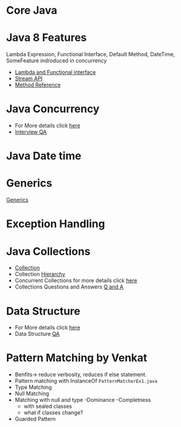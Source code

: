 
# Core Java
# Java 8 Features
<p> Lambda Expression, Functional Interface, Default Method, DateTime, SomeFeature indroduced in concurrency</p>

- [Lambda and Functional interface](/Java8_Proj/LambdaAndFunctionalInterface.md)
- [Stream API](/Java8_Proj/streams.md)
- [Method Reference](/Java8_Proj/method_reference.md) 
# Java Concurrency
- For More details click [here](/Java8_Proj/concurrency.md)
- [Interview QA](/Java8_Proj/concurrency_qa.md)
# Java Date time

# Generics
[Generics](/Java8_Proj/generics.md)

# Exception Handling

# Java Collections
- [Collection](/Java8_Proj/collections.md)
- Collection [Hierarchy](/Java8_Proj/collections_hierarchy.jpg)
- Concurrent Collections for more details click [here](/Java8_Proj/concurrent_collections.md) 
- Collections Questions and Answers [Q and A](/Java8_Proj/collections_QA.md) 

# Data Structure  
- For More details click [here](/Java8_Proj/data_structure.md)
- Data Structure [QA](/Java8_Proj/data_structureqa.md)

# Pattern Matching by Venkat
- Benfits-> reduce verbosity, reduces if else statement.
- Pattern matching with InstanceOf ```PatternMatcherEx1.java```
- Type Matching
- Null Matching
- Matching with null and type
-Dominance
-Completness
  - with sealed classes
  - what if classes change?
- Guarded Pattern

